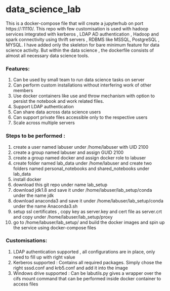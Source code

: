 # data_science_lab
This is a docker-compose file that will create a jupyterhub on port https://<hostname>:11110/.
This repo with few customisation is used with hadoop services integrated with kerberos , LDAP AD authentication , Hadoop and spark connectivity using thrift servers , RDBMS like MSSQL, PostgreSQL , MYSQL. I have added only the skeleton for bare minimum feature for data science activity. But within the data science , the dockerfile consists of almost all necessary data science tools.
  
### Features:
  1.  Can be used by small team to run data science tasks on server
  2.  Can perform custom installations without interfering work of other members
  3.  Use docker containers like use and throw mechanism with option to persist the notebook and work related files. 
  3.  Support LDAP authentication
  4.  Can share data across data science users 
  5.  Can support private files accessible only to the respective users
  6.  Scale across multiple servers

### Steps to be performed :   
  1.	create a user named labuser under /home/labuser with UID 2100
  2.	create a group named labuser and assign GUID 2100
  3.	create a group named docker and assign docker role to labuser
  4.	create folder named lab_data under /home/labuser and create two folders named personal_notebooks and shared_notebooks under lab_data
  5.  install docker
  6.  download this git repo under name lab_setup
  7.  download jdk1.8 and save it under /home/labuser/lab_setup/conda under the name jdk
  8.  download anaconda3 and save it under /home/labuser/lab_setup/conda under the name Anaconda3.sh
  9.  setup ssl certificates , copy key as server.key and cert file as server.crt and copy under /home/labuser/lab_setup/proxy
  10. go to /home/labuser/lab_setup/ and build the docker images and spin up the service using docker-compose files
  
### Customisations:
  1.  LDAP authentication supported , all configurations are in place, only need to fill up with right value
  2.  Kerberos supported : Contains all required packages. Simply chose the right sssd.conf and krb5.conf and add it into the image
  3.  Windows drive supported : Can be labutils.py gives a wrapper over the cifs mount command that can be performed inside docker container to access files



